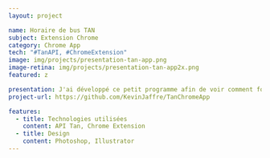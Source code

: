 ```yaml
---
layout: project

name: Horaire de bus TAN
subject: Extension Chrome
category: Chrome App
tech: "#TanAPI, #ChromeExtension"
image: img/projects/presentation-tan-app.png
image-retina: img/projects/presentation-tan-app2x.png
featured: z

presentation: J'ai développé ce petit programme afin de voir comment fonctionnait une extension chrome. De plus j'ai utilisé l'api de Tan afin de surveiller l'horaire des bus que j'emprunte sans avoir à les apprendre par coeur. <br>Quoi de mieux que de lier l'utile à l'agréable ?
project-url: https://github.com/KevinJaffre/TanChromeApp

features:
  - title: Technologies utilisées
    content: API Tan, Chrome Extension
  - title: Design
    content: Photoshop, Illustrator
---
```

